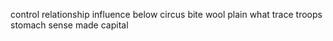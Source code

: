 control relationship influence below circus bite wool plain what trace troops stomach sense made capital